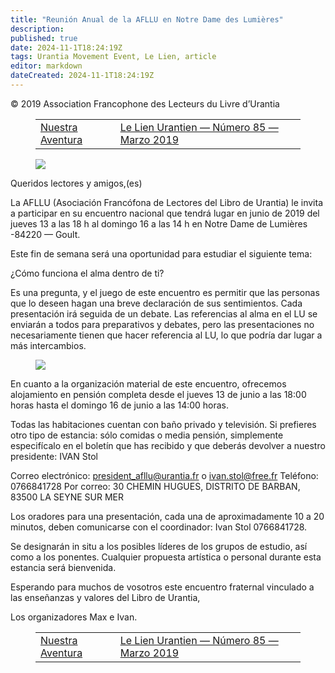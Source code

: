 ```yaml
---
title: "Reunión Anual de la AFLLU en Notre Dame des Lumières"
description: 
published: true
date: 2024-11-1T18:24:19Z
tags: Urantia Movement Event, Le Lien, article
editor: markdown
dateCreated: 2024-11-1T18:24:19Z
---
```


<p class="v-card tema v-sheet--gris claro aclarar-3 px-2">© 2019 Association Francophone des Lecteurs du Livre d’Urantia</p>
<figure class="table chapter-navigator">
  <table>
    <tbody>
      <tr>
        <td>
        <a href="/es/article/Georges_Michelson_Dupont/Notre_Aventure_2">
          <span class="mdi mdi-arrow-left-drop-circle"></span><span class="pl-2">Nuestra Aventura</span>
        </a>
        </td>
        <td>
        <a href="/es/index/articles_le_lien#le-lien-urantien-número-85-marzo-2019">
          <span class="mdi mdi-book-open-variant"></span><span class="pl-2">Le Lien Urantien — Número 85 — Marzo 2019</span>
        </a>
        </td>
        <td>
        </td>
      </tr>
    </tbody>
  </table>
</figure>



<figure id="Figure_7" class="image urantiapedia">
<img src="/image/article/Le_Lien/images_02/187.jpg">
</figure>

Queridos lectores y amigos,(es)

La AFLLU (Asociación Francófona de Lectores del Libro de Urantia) le invita a participar en su encuentro nacional que tendrá lugar en junio de 2019 del jueves 13 a las 18 h al domingo 16 a las 14 h en Notre Dame de Lumières -84220 — Goult.

Este fin de semana será una oportunidad para estudiar el siguiente tema:

¿Cómo funciona el alma dentro de ti?

Es una pregunta, y el juego de este encuentro es permitir que las personas que lo deseen hagan una breve declaración de sus sentimientos. Cada presentación irá seguida de un debate. Las referencias al alma en el LU se enviarán a todos para preparativos y debates, pero las presentaciones no necesariamente tienen que hacer referencia al LU, lo que podría dar lugar a más intercambios.

<figure id="Figure_8" class="image urantiapedia">
<img src="/image/article/Le_Lien/images_02/188.jpg">
</figure>

En cuanto a la organización material de este encuentro, ofrecemos alojamiento en pensión completa desde el jueves 13 de junio a las 18:00 horas hasta el domingo 16 de junio a las 14:00 horas.

Todas las habitaciones cuentan con baño privado y televisión. Si prefieres otro tipo de estancia: sólo comidas o media pensión, simplemente especifícalo en el boletín que has recibido y que deberás devolver a nuestro presidente: IVAN Stol

Correo electrónico: president_afllu@urantia.fr o ivan.stol@free.fr
Teléfono: 0766841728
Por correo: 30 CHEMIN HUGUES, DISTRITO DE BARBAN,
83500 LA SEYNE SUR MER

Los oradores para una presentación, cada una de aproximadamente 10 a 20 minutos, deben comunicarse con el coordinador: Ivan Stol 0766841728.

Se designarán in situ a los posibles líderes de los grupos de estudio, así como a los ponentes. Cualquier propuesta artística o personal durante esta estancia será bienvenida.

Esperando para muchos de vosotros este encuentro fraternal vinculado a las enseñanzas y valores del Libro de Urantia,

Los organizadores Max e Ivan.



<figure class="table chapter-navigator">
  <table>
    <tbody>
      <tr>
        <td>
        <a href="/es/article/Georges_Michelson_Dupont/Notre_Aventure_2">
          <span class="mdi mdi-arrow-left-drop-circle"></span><span class="pl-2">Nuestra Aventura</span>
        </a>
        </td>
        <td>
        <a href="/es/index/articles_le_lien#le-lien-urantien-número-85-marzo-2019">
          <span class="mdi mdi-book-open-variant"></span><span class="pl-2">Le Lien Urantien — Número 85 — Marzo 2019</span>
        </a>
        </td>
        <td>
        </td>
      </tr>
    </tbody>
  </table>
</figure>
